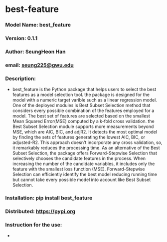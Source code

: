 # best-feature 
### Model Name: best_feature
### Version: 0.1.1
### Author: SeungHeon Han
### email: seung225@gwu.edu
### Description:
* best_feature is the Python package that helps users to select the best features as a model selection tool. the package is designed for the model with a numeric target varible such as a linear regression model. One of the deployed modules is Best Subset Selection method that considers every possible combination of the features employed for a model. The best set of features are selected based on the smallest Mean Squared Error(MSE) computed by a k-fold cross validation. the Best Subset Selection module supports more measurements beyond MSE, which are AIC, BIC, and adjR2. It detects the most optimal model by finding the sets of features generating the lowest AIC, BIC, or adjusted-R2. This approach doesn't incorporate any cross validation, so, it remarkably reduces the processing time. As an alternative of the Best Subset Selection, the package offers Forward-Stepwise Selection that selectively chooses the candidate features in the process. When increasing the number of the candidate variables, it includes only the feature with the smallest loss function (MSE). Forward-Stepwise Selection can efficiently identify the best model reducing running time but cannot take every possible model into account like Best Subset Selection. 
### Installation: pip install best_feature
### Distributed: https://pypi.org
### Instruction for the use:
* 
